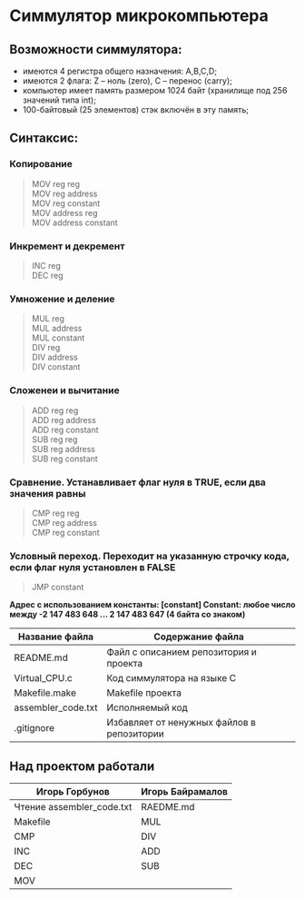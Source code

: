 # Симмулятор микрокомпьютера

## Возможности симмулятора:
- имеются 4 регистра общего назначения: A,B,C,D;
- имеются 2 флага: Z – ноль (zero), C – перенос (carry);
- компьютер имеет память размером 1024 байт (хранилище под 256 значений типа int); 
- 100-байтовый (25 элементов) стэк включён в эту память;

## Синтаксис:

### Копирование 
>MOV reg reg  
>MOV reg address  
>MOV reg constant  
>MOV address reg  
>MOV address constant  

### Инкремент и декремент
>INC reg   
>DEC reg  

### Умножение и деление
>MUL reg  
>MUL address  
>MUL constant  
>DIV reg  
>DIV address  
>DIV constant  

### Сложенеи и вычитание
>ADD reg reg  
>ADD reg address  
>ADD reg constant  
>SUB reg reg  
>SUB reg address  
>SUB reg constant  

### Сравнение. Устанавливает флаг нуля в TRUE, если два значения равны
>CMP reg reg  
>CMP reg address  
>CMP reg constant  

### Условный переход. Переходит на указанную строчку кода, если флаг нуля установлен в FALSE
>JMP constant 

**Адрес с использованием константы: [constant]
Constant: любое число между  -2 147 483 648 ... 2 147 483 647 (4 байта со знаком)**

Название файла     | Содержание файла
-------------------|----------------------
README.md          | Файл с описанием репозитория и проекта
Virtual_CPU.c      | Код симмулятора на языке C
Makefile.make      | Makefile проекта
assembler_code.txt | Исполняемый код
.gitignore         | Избавляет от ненужных файлов в репозитории

## Над проектом работали

Игорь Горбунов             | Игорь Байрамалов
---------------------------|------------------
Чтение assembler_code.txt  | RAEDME.md
Makefile                   | MUL
CMP                        | DIV
INC                        | ADD
DEC                        | SUB
MOV                        |